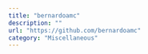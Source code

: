 ```yaml
---
title: "bernardoamc"
description: ""
url: "https://github.com/bernardoamc"
category: "Miscellaneous"
---
```

